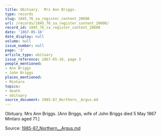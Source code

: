 ```yaml
---
title: Obituary.  Mrs Ann Briggs.
type: records
slug: 1845_76_sa_register_content_20600
url: /records/1845_76_sa_register_content_20600/
record_id: 1845_76_sa_register_content_20600
date: '1867-05-16'
date_display: null
volume: null
issue_number: null
page: '3'
article_type: obituary
issue_reference: 1867-05-16, page 3
people_mentioned:
- Ann Briggs
- John Briggs
places_mentioned:
- Mintaro
topics:
- death
- obituary
source_document: 1985-87_Northern__Argus.md
---
```


Obituary.  Mrs Ann Briggs.  [Ann Briggs, wife of John Briggs died 5 May 1867 Mintaro aged 71.]

Source: [1985-87_Northern__Argus.md](/downloads/markdown/1985-87_Northern__Argus.md)
